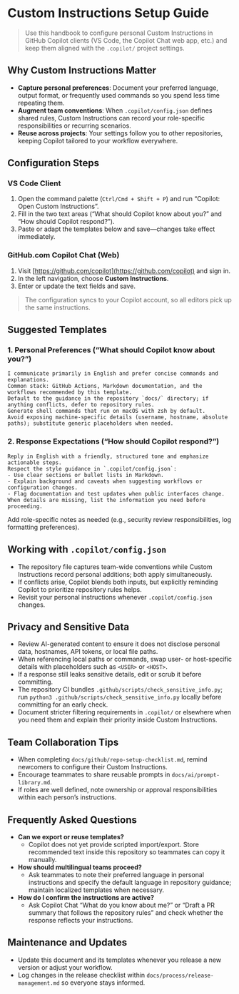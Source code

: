 # Custom Instructions Setup Guide

> Use this handbook to configure personal Custom Instructions in GitHub Copilot clients (VS Code, the Copilot Chat web app, etc.) and keep them aligned with the `.copilot/` project settings.

## Why Custom Instructions Matter
- **Capture personal preferences**: Document your preferred language, output format, or frequently used commands so you spend less time repeating them.
- **Augment team conventions**: When `.copilot/config.json` defines shared rules, Custom Instructions can record your role-specific responsibilities or recurring scenarios.
- **Reuse across projects**: Your settings follow you to other repositories, keeping Copilot tailored to your workflow everywhere.

## Configuration Steps
### VS Code Client
1. Open the command palette (`Ctrl/Cmd + Shift + P`) and run “Copilot: Open Custom Instructions”.
2. Fill in the two text areas (“What should Copilot know about you?” and “How should Copilot respond?”).
3. Paste or adapt the templates below and save—changes take effect immediately.

### GitHub.com Copilot Chat (Web)
1. Visit [https://github.com/copilot](https://github.com/copilot) and sign in.
2. In the left navigation, choose **Custom Instructions**.
3. Enter or update the text fields and save.

> The configuration syncs to your Copilot account, so all editors pick up the same instructions.

## Suggested Templates
### 1. Personal Preferences (“What should Copilot know about you?”)
```
I communicate primarily in English and prefer concise commands and explanations.
Common stack: GitHub Actions, Markdown documentation, and the workflows recommended by this template.
Default to the guidance in the repository `docs/` directory; if anything conflicts, defer to repository rules.
Generate shell commands that run on macOS with zsh by default.
Avoid exposing machine-specific details (username, hostname, absolute paths); substitute generic placeholders when needed.
```

### 2. Response Expectations (“How should Copilot respond?”)
```
Reply in English with a friendly, structured tone and emphasize actionable steps.
Respect the style guidance in `.copilot/config.json`:
- Use clear sections or bullet lists in Markdown.
- Explain background and caveats when suggesting workflows or configuration changes.
- Flag documentation and test updates when public interfaces change.
When details are missing, list the information you need before proceeding.
```

Add role-specific notes as needed (e.g., security review responsibilities, log formatting preferences).

## Working with `.copilot/config.json`
- The repository file captures team-wide conventions while Custom Instructions record personal additions; both apply simultaneously.
- If conflicts arise, Copilot blends both inputs, but explicitly reminding Copilot to prioritize repository rules helps.
- Revisit your personal instructions whenever `.copilot/config.json` changes.

## Privacy and Sensitive Data
- Review AI-generated content to ensure it does not disclose personal data, hostnames, API tokens, or local file paths.
- When referencing local paths or commands, swap user- or host-specific details with placeholders such as `<USER>` or `<HOST>`.
- If a response still leaks sensitive details, edit or scrub it before committing.
- The repository CI bundles `.github/scripts/check_sensitive_info.py`; run `python3 .github/scripts/check_sensitive_info.py` locally before committing for an early check.
- Document stricter filtering requirements in `.copilot/` or elsewhere when you need them and explain their priority inside Custom Instructions.

## Team Collaboration Tips
- When completing `docs/github/repo-setup-checklist.md`, remind newcomers to configure their Custom Instructions.
- Encourage teammates to share reusable prompts in `docs/ai/prompt-library.md`.
- If roles are well defined, note ownership or approval responsibilities within each person’s instructions.

## Frequently Asked Questions
- **Can we export or reuse templates?**
  - Copilot does not yet provide scripted import/export. Store recommended text inside this repository so teammates can copy it manually.
- **How should multilingual teams proceed?**
  - Ask teammates to note their preferred language in personal instructions and specify the default language in repository guidance; maintain localized templates when necessary.
- **How do I confirm the instructions are active?**
  - Ask Copilot Chat “What do you know about me?” or “Draft a PR summary that follows the repository rules” and check whether the response reflects your instructions.

## Maintenance and Updates
- Update this document and its templates whenever you release a new version or adjust your workflow.
- Log changes in the release checklist within `docs/process/release-management.md` so everyone stays informed.
